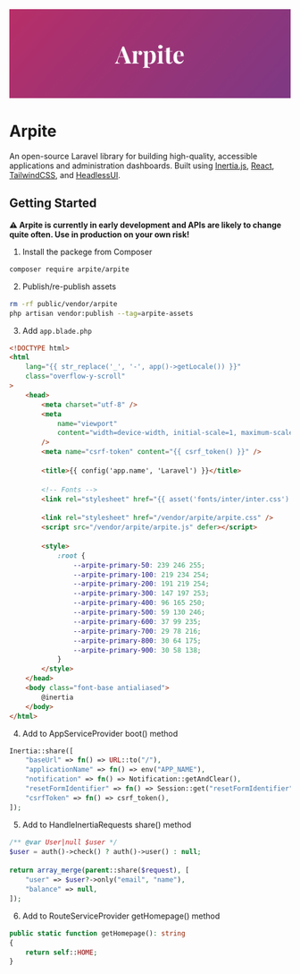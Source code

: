 <a href="https://arpite.dev" >
  <img alt="Arpite hero image" src="./.github/HeroImage.png">
</a>

# Arpite

An open-source Laravel library for building high-quality, accessible applications and administration dashboards. Built using [Inertia.js](https://inertiajs.com/), [React](https://reactjs.org/), [TailwindCSS](https://tailwindcss.com/), and [HeadlessUI](https://headlessui.com/).

## Getting Started

**⚠️ Arpite is currently in early development and APIs are likely to change quite often. Use in production on your own risk!**

1. Install the packege from Composer

```bash
composer require arpite/arpite
```

2. Publish/re-publish assets

```bash
rm -rf public/vendor/arpite
php artisan vendor:publish --tag=arpite-assets
```

3. Add `app.blade.php`

```html
<!DOCTYPE html>
<html
	lang="{{ str_replace('_', '-', app()->getLocale()) }}"
	class="overflow-y-scroll"
>
	<head>
		<meta charset="utf-8" />
		<meta
			name="viewport"
			content="width=device-width, initial-scale=1, maximum-scale=1.0, user-scalable=no"
		/>
		<meta name="csrf-token" content="{{ csrf_token() }}" />

		<title>{{ config('app.name', 'Laravel') }}</title>

		<!-- Fonts -->
		<link rel="stylesheet" href="{{ asset('fonts/inter/inter.css') }}" />

		<link rel="stylesheet" href="/vendor/arpite/arpite.css" />
		<script src="/vendor/arpite/arpite.js" defer></script>

		<style>
			:root {
				--arpite-primary-50: 239 246 255;
				--arpite-primary-100: 219 234 254;
				--arpite-primary-200: 191 219 254;
				--arpite-primary-300: 147 197 253;
				--arpite-primary-400: 96 165 250;
				--arpite-primary-500: 59 130 246;
				--arpite-primary-600: 37 99 235;
				--arpite-primary-700: 29 78 216;
				--arpite-primary-800: 30 64 175;
				--arpite-primary-900: 30 58 138;
			}
		</style>
	</head>
	<body class="font-base antialiased">
		@inertia
	</body>
</html>
```

4. Add to AppServiceProvider boot() method

```php
Inertia::share([
	"baseUrl" => fn() => URL::to("/"),
	"applicationName" => fn() => env("APP_NAME"),
	"notification" => fn() => Notification::getAndClear(),
	"resetFormIdentifier" => fn() => Session::get("resetFormIdentifier"),
	"csrfToken" => fn() => csrf_token(),
]);
```

5. Add to HandleInertiaRequests share() method

```php
/** @var User|null $user */
$user = auth()->check() ? auth()->user() : null;

return array_merge(parent::share($request), [
	"user" => $user?->only("email", "name"),
	"balance" => null,
]);
```

6. Add to RouteServiceProvider getHomepage() method

```php
public static function getHomepage(): string
{
    return self::HOME;
}
```
